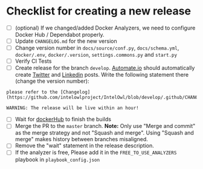 # Checklist for creating a new release

- [ ] (optional) If we changed/added Docker Analyzers, we need to configure Docker Hub / Dependabot properly.
- [ ] Update `CHANGELOG.md` for the new version
- [ ] Change version number in `docs/source/conf.py`, `docs/schema.yml`, `docker/.env`, `docker/.version`, `settings.commons.py` and `start.py`
- [ ] Verify CI Tests
- [ ] Create release for the branch `develop`. [Automate.io](https://automate.io/app/bots/list) should automatically create [Twitter](https://twitter.com/intel_owl) and [Linkedin](https://www.linkedin.com/in/matteo-lodi-90/) posts.
      Write the following statement there (change the version number):

```commandline
please refer to the [Changelog](https://github.com/intelowlproject/IntelOwl/blob/develop/.github/CHANGELOG.md#v331)

WARNING: The release will be live within an hour!
```

- [ ] Wait for [dockerHub](https://hub.docker.com/repository/docker/intelowlproject/intelowl) to finish the builds
- [ ] Merge the PR to the `master` branch. **Note:** Only use "Merge and commit" as the merge strategy and not "Squash and merge". Using "Squash and merge" makes history between branches misaligned.
- [ ] Remove the "wait" statement in the release description.
- [ ] If the analyzer is free, Please add it in the `FREE_TO_USE_ANALYZERS` playbook in `playbook_config.json`
